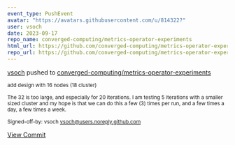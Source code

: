 ```yaml
---
event_type: PushEvent
avatar: "https://avatars.githubusercontent.com/u/814322?"
user: vsoch
date: 2023-09-17
repo_name: converged-computing/metrics-operator-experiments
html_url: https://github.com/converged-computing/metrics-operator-experiments/commit/6eb3ad608687a5a87d68cde9a10f1d6d8e1020d3
repo_url: https://github.com/converged-computing/metrics-operator-experiments
---
```


<a href='https://github.com/vsoch' target='_blank'>vsoch</a> pushed to <a href='https://github.com/converged-computing/metrics-operator-experiments' target='_blank'>converged-computing/metrics-operator-experiments</a>

<small>add design with 16 nodes (18 cluster)

The 32 is too large, and especially for 20 iterations.
I am testing 5 iterations with a smaller sized cluster
and my hope is that we can do this a few (3) times per
run, and a few times a day, a few times a week.

Signed-off-by: vsoch <vsoch@users.noreply.github.com></small>

<a href='https://github.com/converged-computing/metrics-operator-experiments/commit/6eb3ad608687a5a87d68cde9a10f1d6d8e1020d3' target='_blank'>View Commit</a>